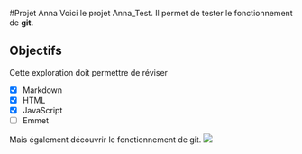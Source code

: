 #Projet Anna 
Voici le projet Anna_Test. 
Il permet de tester le fonctionnement de **git**. 
 
## Objectifs 
Cette exploration doit permettre de réviser 
-	[x] Markdown 
-	[x] HTML 
-	[x] JavaScript 
-	[ ] Emmet 
 
Mais également découvrir le fonctionnement de git. 
![](https://www.01gifs.com/smileys/reflexion/1.gif) 
